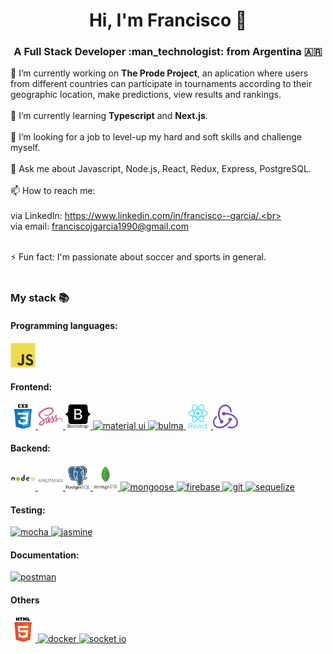 <h1 align="center">Hi, I'm Francisco 👋</h1>
<h3 align="center">A Full Stack Developer :man_technologist: from Argentina 🇦🇷</h3>

🔭 I’m currently working on **The Prode Project**, an aplication where users from different countries can participate in tournaments according to their        geographic location, make predictions, view results and rankings.<br><br>
🌱 I’m currently learning **Typescript** and **Next.js**.<br><br>
👯 I’m looking for a job to level-up my hard and soft skills and challenge myself.<br><br>
💬 Ask me about Javascript, Node.js, React, Redux, Express, PostgreSQL. <br><br>
📫 How to reach me:<br><br>
      via LinkedIn: https://www.linkedin.com/in/francisco--garcia/.<br><br>
      via email: franciscojgarcia1990@gmail.com<br><br>

⚡ Fun fact: I'm passionate about soccer and sports in general. <br><br>


<h3 align="left">My stack 📚</h3>

<h4 align="left">Programming languages:</h4>
<p align="left"> 
<a href="https://developer.mozilla.org/en-US/docs/Web/JavaScript" target="_blank" rel="noreferrer"> 
<img src="https://raw.githubusercontent.com/devicons/devicon/master/icons/javascript/javascript-original.svg" alt="javascript" width="40" height="40"/> 
</a> 
</p>
<h4 align="left">Frontend:</h4>
<p align="left"> 
<a href="https://www.w3schools.com/css/" target="_blank" rel="noreferrer"> 
<img src="https://raw.githubusercontent.com/devicons/devicon/master/icons/css3/css3-original-wordmark.svg" alt="css3" width="40" height="40"/> 
</a> 
<a href="https://sass-lang.com" target="_blank" rel="noreferrer"> 
<img src="https://raw.githubusercontent.com/devicons/devicon/master/icons/sass/sass-original.svg" alt="sass" width="40" height="40"/> 
</a> 
<a href="https://getbootstrap.com" target="_blank" rel="noreferrer"> 
<img src="https://raw.githubusercontent.com/devicons/devicon/master/icons/bootstrap/bootstrap-plain-wordmark.svg" alt="bootstrap" width="40" height="40"/> 
</a> 
<a href="https://mui.com/" target="_blank" rel="noreferrer"> 
<img src="https://cdn.worldvectorlogo.com/logos/material-ui-1.svg" alt="material ui" width="40" height="40"/> 
</a> 
<a href="https://bulma.io/" target="_blank" rel="noreferrer"> 
<img src="https://raw.githubusercontent.com/gilbarbara/logos/804dc257b59e144eaca5bc6ffd16949752c6f789/logos/bulma.svg" alt="bulma" width="40" height="40"/> 
</a> 
<a href="https://reactjs.org/" target="_blank" rel="noreferrer"> 
<img src="https://raw.githubusercontent.com/devicons/devicon/master/icons/react/react-original-wordmark.svg" alt="react" width="40" height="40"/> 
</a>  
<a href="https://redux.js.org" target="_blank" rel="noreferrer"> 
<img src="https://raw.githubusercontent.com/devicons/devicon/master/icons/redux/redux-original.svg" alt="redux" width="40" height="40"/> 
</a> 

</p>
<h4 align="left">Backend:</h4>
<p align="left"> 
<a href="https://nodejs.org" target="_blank" rel="noreferrer"> 
<img src="https://raw.githubusercontent.com/devicons/devicon/master/icons/nodejs/nodejs-original-wordmark.svg" alt="nodejs" width="40" height="40"/>
</a> 
<a href="https://expressjs.com" target="_blank" rel="noreferrer"> 
<img src="https://raw.githubusercontent.com/devicons/devicon/master/icons/express/express-original-wordmark.svg" alt="express" width="40" height="30"/> </a> 
<a href="https://www.postgresql.org" target="_blank" rel="noreferrer"> 
<img src="https://raw.githubusercontent.com/devicons/devicon/master/icons/postgresql/postgresql-original-wordmark.svg" alt="postgresql" width="40" height="40"/> 
</a> 
<a href="https://www.mongodb.com/" target="_blank" rel="noreferrer"> 
<img src="https://raw.githubusercontent.com/devicons/devicon/master/icons/mongodb/mongodb-original-wordmark.svg" alt="mongodb" width="40" height="40"/> 
</a> 
<a href="https://mongoosejs.com/" target="_blank" rel="noreferrer"> 
<img src="https://ih1.redbubble.net/image.438912065.6243/flat,1000x1000,075,f.u3.jpg" target="_blank" rel="noreferrer" alt="mongoose" width="40" height="40"/> 
</a> 
<a href="https://firebase.google.com/" target="_blank" rel="noreferrer"> 
<img src="https://www.vectorlogo.zone/logos/firebase/firebase-icon.svg" alt="firebase" width="40" height="40"/> </a> 
<a href="https://git-scm.com/" target="_blank" rel="noreferrer"> 
<img src="https://www.vectorlogo.zone/logos/git-scm/git-scm-icon.svg" alt="git" width="40" height="40"/> 
</a> 
<a href="https://sequelize.org/" target="_blank" rel="noreferrer"> 
<img src="https://seeklogo.com/images/S/sequelize-logo-9A5075DB9F-seeklogo.com.png" alt="sequelize" width="40" height="40"> 
</a> 
</p>
<h4 align="left">Testing:</h4>
<p align="left"> 
<a href="https://mochajs.org" target="_blank" rel="noreferrer"> 
<img src="https://www.vectorlogo.zone/logos/mochajs/mochajs-icon.svg" alt="mocha" width="40" height="40"/> 
</a> 
<a href="https://jasmine.github.io/" target="_blank" rel="noreferrer"> <img src="https://www.vectorlogo.zone/logos/jasmine/jasmine-icon.svg" alt="jasmine" width="40" height="40"/> 
</a> 
</p>


<h4 align="left">Documentation:</h4>
<p align="left"> 
<a href="https://postman.com" target="_blank" rel="noreferrer"> 
<img src="https://www.vectorlogo.zone/logos/getpostman/getpostman-icon.svg" alt="postman" width="40" height="40"/> 
</a> 
</p>


<h4 align="left">Others</h4>
<p align="left"> 
<a href="https://www.w3.org/html/" target="_blank" rel="noreferrer"> 
<img src="https://raw.githubusercontent.com/devicons/devicon/master/icons/html5/html5-original-wordmark.svg" alt="html5" width="40" height="40"/> 
</a> 
<a href="https://www.docker.com/" target="_blank" rel="noreferrer"> 
<img src="https://www.docker.com/wp-content/uploads/2022/03/Moby-logo.png" alt="docker" width="40" height="40"/> 
</a> 
<a href="https://socket.io/" target="_blank" rel="noreferrer"> 
<img src="https://upload.wikimedia.org/wikipedia/commons/thumb/9/96/Socket-io.svg/1024px-Socket-io.svg.png" alt="socket io" width="40" height="40"/> 
